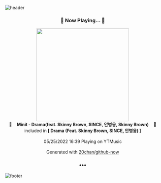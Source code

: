 ![header](https://capsule-render.vercel.app/api?type=wave&height=170&section=header&text=Hi.%20I'm%20SHIFT&fontColor=090707&fontAlignX=45&fontAlignY=65&fontSize=100)

<h3 align="center">🎵 Now Playing... 🎵</h3>
<p align="center">
  <a href="https://music.youtube.com/watch?v=Eo5mbMIJD6I">
    <img width="300" src="https://lh3.googleusercontent.com/5cDoEgRLu8GAOkS2Ol8Yl8lwfeNYcH7HQB8p-taVphV2NuED4NgmBS75Zbc9A1AEGdVOXHHDb8Su1-o">
  </a>
  <br>
  🎵&nbsp&nbsp&nbsp <b>Minit - Drama(feat. Skinny Brown, SINCE, 안병웅, Skinny Brown)</b> &nbsp&nbsp&nbsp🎵
  <br>
  included in <b>[ Drama (Feat. Skinny Brown, SINCE, 안병웅) ]</b>
  
  <br />
  <br />
  05/25/2022 16:39 Playing on YTMusic
  <br />
  <br />
  Generated with <a href="https://github.com/20chan/github-now">20chan/github-now</a>
</p>

<h3 align="center">•••</h3>

![footer](https://capsule-render.vercel.app/api?type=wave&height=150&section=footer)
